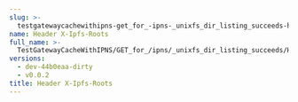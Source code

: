 ```yaml
---
slug: >-
  testgatewaycachewithipns-get_for_-ipns-_unixfs_dir_listing_succeeds-header_x-ipfs-roots
name: Header X-Ipfs-Roots
full_name: >-
  TestGatewayCacheWithIPNS/GET_for_/ipns/_unixfs_dir_listing_succeeds/Header_X-Ipfs-Roots
versions:
  - dev-44b0eaa-dirty
  - v0.0.2
title: Header X-Ipfs-Roots
---
```


